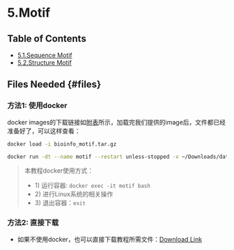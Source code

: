 # 5.Motif

## Table of Contents

* [5.1.Sequence Motif](sequence_motif.md)
* [5.2.Structure Motif](structure_motif.md)

## Files Needed {#files}

### 方法1: 使用docker

docker images的下载链接如[附表](../../appendix/appendix-iv.-teaching.md#teaching-docker)所示，加载完我们提供的image后，文件都已经准备好了，可以这样查看：

```bash
docker load -i bioinfo_motif.tar.gz

docker run -dt --name motif --restart unless-stopped -v ~/Downloads/data:/data gangxu/motif:1.0

```

> 本教程docker使用方式：
>
> * 1\) 运行容器:  `docker exec -it motif bash`
> * 2\) 进行Linux系统的相关操作
> * 3\) 退出容器：`exit`

### 方法2: 直接下载

* 如果不使用docker，也可以直接下载教程所需文件：[Download Link](https://github.com/lulab/teaching_book/tree/master/files/PART_III/5.motif)

